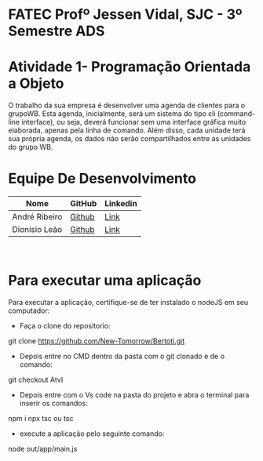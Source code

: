 # FATEC Profº Jessen Vidal, SJC - 3º Semestre ADS

# Atividade 1- Programação Orientada a Objeto

O trabalho da sua empresa é desenvolver uma agenda de clientes para o grupoWB. Esta agenda, inicialmente, será um sistema do tipo cli (command-line interface), ou seja, deverá funcionar sem uma interface gráfica muito elaborada, apenas pela linha de comando. Além disso, cada unidade terá sua própria agenda, os dados não serão compartilhados entre as unidades do grupo WB.


# Equipe De Desenvolvimento 

Nome            | GitHub                                                       | Linkedin |
 |-----------------|--------------------------------------------------------------|----------|
| André Ribeiro   | <a href="https://github.com/New-Tomorrow" target="_blank">Github</a> | <a href="https://www.linkedin.com/in/andre-ramos-ribeiro-320621226/" target="_blank">Link</a>| |
| Dionísio Leão   | <a href="https://github.com/dsslleagion" target="_blank">Github</a> | <a href="https://www.linkedin.com/in/dionisio-samuel-dos-santos-le%C3%A3o-616848226/" target="_blank">Link</a>|
<br>

# Para executar uma aplicação

Para executar a aplicação, certifique-se de ter instalado o nodeJS em seu computador:


<!-- This content will not appear in the rendered Markdown -->
- Faça o  clone do repositorio:

git clone  https://github.com/New-Tomorrow/Bertoti.git

- Depois entre no CMD dentro da pasta com o git clonado e de o comando:

git checkout AtvI

- Depois entre com o Vs code na pasta do projeto e abra o terminal para inserir os comandos:

npm i
npx tsc ou tsc


- execute a aplicação pelo seguinte comando:

node out/app/main.js
